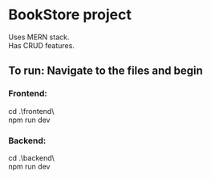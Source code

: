 <h1>BookStore project</h1>
Uses MERN stack.<br> Has CRUD features.
<h2>To run: Navigate to the files and begin</h2>
<h3>Frontend:</h3>
cd .\frontend\ <br>
npm run dev
<h3>Backend:</h3>
cd .\backend\<br>
npm run dev<br><br>